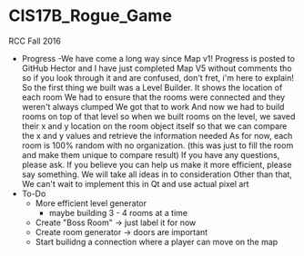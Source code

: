 # CIS17B_Rogue_Game
RCC Fall 2016 
* Progress
  -We have come a long way since Map v1!
   Progress is posted to GitHub
   Hector and I have just completed Map V5
   without comments tho
   so if you look through it and are confused, don't fret, i'm here to explain!
   So the first thing we built was a Level Builder.
   It shows the location of each room
   We had to ensure that the rooms were connected and they weren't always clumped
   We got that to work
   And now we had to build rooms on top of that level
   so when we built rooms on the level, we saved their x and y location on the room object itself
   so that we can compare the x and y values and retrieve the information needed
   As for now, each room is 100% random with no organization. (this was just to fill the room and make them unique to compare result)
   If you have any questions, please ask.
   If you believe you can help us make it more efficient, please say something. We will take all ideas in to consideration
   Other than that, We can't wait to implement this in Qt and use actual pixel art
* To-Do
  - More efficient level generator
    - maybe building 3 - 4 rooms at a time
  - Create "Boss Room" -> just label it for now
  - Create room generator -> doors are important
  - Start builidng a connection where a player can move on the map
